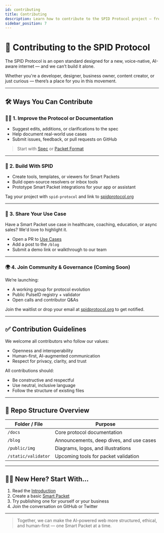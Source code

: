 ```yaml
---
id: contributing
title: Contributing
description: Learn how to contribute to the SPID Protocol project — from improving the spec to building tools, sharing use cases, or joining governance.
sidebar_position: 7
---
```


# 🤝 Contributing to the SPID Protocol

The SPID Protocol is an open standard designed for a new, voice-native, AI-aware internet — and we can’t build it alone.

Whether you're a developer, designer, business owner, content creator, or just curious — there’s a place for you in this movement.

---

## 🛠️ Ways You Can Contribute

### 🧑‍💻 1. Improve the Protocol or Documentation
- Suggest edits, additions, or clarifications to the spec
- Help document real-world use cases
- Submit issues, feedback, or pull requests on GitHub

> Start with [Spec](spec) or [Packet Format](packet-format)

---

### 🧪 2. Build With SPID

- Create tools, templates, or viewers for Smart Packets
- Build open-source resolvers or inbox tools
- Prototype Smart Packet integrations for your app or assistant

Tag your project with `spid-protocol` and link to [spidprotocol.org](https://spidprotocol.org)

---

### 🧠 3. Share Your Use Case

Have a Smart Packet use case in healthcare, coaching, education, or async sales? We'd love to highlight it.

- Open a PR to [Use Cases](use-cases)
- Add a post to the `/blog`
- Submit a demo link or walkthrough to our team

---

### 🌍 4. Join Community & Governance (Coming Soon)

We’re launching:
- A working group for protocol evolution
- Public PulseID registry + validator
- Open calls and contributor Q&As

Join the waitlist or drop your email at [spidprotocol.org](https://spidprotocol.org) to get notified.

---

## ✅ Contribution Guidelines

We welcome all contributors who follow our values:
- Openness and interoperability
- Human-first, AI-augmented communication
- Respect for privacy, clarity, and trust

All contributions should:
- Be constructive and respectful
- Use neutral, inclusive language
- Follow the structure of existing files

---

## 📂 Repo Structure Overview

| Folder / File        | Purpose                                   |
|----------------------|-------------------------------------------|
| `/docs`              | Core protocol documentation               |
| `/blog`              | Announcements, deep dives, and use cases |
| `/public/img`        | Diagrams, logos, and illustrations        |
| `/static/validator`  | Upcoming tools for packet validation      |

---

## 🧑‍🚀 New Here? Start With…

1. Read the [Introduction](./intro.md)
2. Create a basic [Smart Packet](./packet-format.md)
3. Try publishing one for yourself or your business
4. Join the conversation on GitHub or Twitter

---

> Together, we can make the AI-powered web more structured, ethical, and human-first — one Smart Packet at a time.

